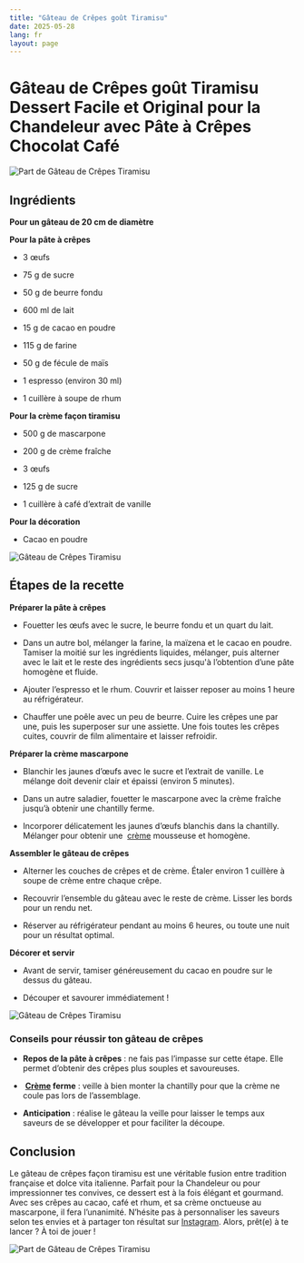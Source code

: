 ```yaml
---
title: "Gâteau de Crêpes goût Tiramisu"
date: 2025-05-28
lang: fr
layout: page
---
```


# Gâteau de Crêpes goût Tiramisu  Dessert Facile et Original pour la Chandeleur avec Pâte à Crêpes Chocolat Café

![Part de Gâteau de Crêpes Tiramisu](https://static.wixstatic.com/media/d2c4b4_00b33c6cc52b40328cf4dc113d7d30e8~mv2.jpg/v1/fill/w_700,h_934,al_c,q_85,usm_0.66_1.00_0.01,enc_avif,quality_auto/d2c4b4_00b33c6cc52b40328cf4dc113d7d30e8~mv2.jpg)

## Ingrédients

**Pour un gâteau de 20 cm de diamètre**

**Pour la pâte à crêpes**

-   3 œufs
    
-   75 g de sucre
    
-   50 g de beurre fondu
    
-   600 ml de lait
    
-   15 g de cacao en poudre
    
-   115 g de farine
    
-   50 g de fécule de maïs
    
-   1 espresso (environ 30 ml)
    
-   1 cuillère à soupe de rhum
    

**Pour la crème façon tiramisu**

-   500 g de mascarpone
    
-   200 g de crème fraîche
    
-   3 œufs
    
-   125 g de sucre
    
-   1 cuillère à café d’extrait de vanille
    

**Pour la décoration**

-   Cacao en poudre
    

![Gâteau de Crêpes Tiramisu](https://static.wixstatic.com/media/d2c4b4_f23268be063d4ce39bb34470a6af8588~mv2.jpg/v1/fill/w_700,h_934,al_c,q_85,usm_0.66_1.00_0.01,enc_avif,quality_auto/d2c4b4_f23268be063d4ce39bb34470a6af8588~mv2.jpg)

## Étapes de la recette

**Préparer la pâte à crêpes**

-   Fouetter les œufs avec le sucre, le beurre fondu et un quart du lait.
    
-   Dans un autre bol, mélanger la farine, la maïzena et le cacao en poudre. Tamiser la moitié sur les ingrédients liquides, mélanger, puis alterner avec le lait et le reste des ingrédients secs jusqu'à l’obtention d’une pâte homogène et fluide.
    
-   Ajouter l’espresso et le rhum. Couvrir et laisser reposer au moins 1 heure au réfrigérateur.
    
-   Chauffer une poêle avec un peu de beurre. Cuire les crêpes une par une, puis les superposer sur une assiette. Une fois toutes les crêpes cuites, couvrir de film alimentaire et laisser refroidir.
    

**Préparer la crème mascarpone**

-   Blanchir les jaunes d’œufs avec le sucre et l’extrait de vanille. Le mélange doit devenir clair et épaissi (environ 5 minutes).
    
-   Dans un autre saladier, fouetter le mascarpone avec la crème fraîche jusqu’à obtenir une chantilly ferme.
    
-   Incorporer délicatement les jaunes d’œufs blanchis dans la chantilly. Mélanger pour obtenir une  [crème](https://www.williamskitchenblog.com/post/gateau-de-crepes-tiramisu#) mousseuse et homogène.
    

**Assembler le gâteau de crêpes**

-   Alterner les couches de crêpes et de crème. Étaler environ 1 cuillère à soupe de crème entre chaque crêpe.
    
-   Recouvrir l’ensemble du gâteau avec le reste de crème. Lisser les bords pour un rendu net.
    
-   Réserver au réfrigérateur pendant au moins 6 heures, ou toute une nuit pour un résultat optimal.
    

**Décorer et servir**

-   Avant de servir, tamiser généreusement du cacao en poudre sur le dessus du gâteau.
    
-   Découper et savourer immédiatement !
    

![Gâteau de Crêpes Tiramisu](https://static.wixstatic.com/media/d2c4b4_4d742ed26afc4f518417d0ce8668c50f~mv2.jpg/v1/fill/w_700,h_934,al_c,q_85,usm_0.66_1.00_0.01,enc_avif,quality_auto/d2c4b4_4d742ed26afc4f518417d0ce8668c50f~mv2.jpg)

### Conseils pour réussir ton gâteau de crêpes

-   **Repos de la pâte à crêpes** : ne fais pas l’impasse sur cette étape. Elle permet d’obtenir des crêpes plus souples et savoureuses.
    
-    **[Crème](https://www.williamskitchenblog.com/post/gateau-de-crepes-tiramisu#) ferme** : veille à bien monter la chantilly pour que la crème ne coule pas lors de l’assemblage.
    
-   **Anticipation** : réalise le gâteau la veille pour laisser le temps aux saveurs de se développer et pour faciliter la découpe.
    

## Conclusion

Le gâteau de crêpes façon tiramisu est une véritable fusion entre tradition française et dolce vita italienne. Parfait pour la Chandeleur ou pour impressionner tes convives, ce dessert est à la fois élégant et gourmand. Avec ses crêpes au cacao, café et rhum, et sa crème onctueuse au mascarpone, il fera l’unanimité. N’hésite pas à personnaliser les saveurs selon tes envies et à partager ton résultat sur [Instagram](https://www.instagram.com/willyskitchen/). Alors, prêt(e) à te lancer ? À toi de jouer !

![Part de Gâteau de Crêpes Tiramisu](https://static.wixstatic.com/media/d2c4b4_00b33c6cc52b40328cf4dc113d7d30e8~mv2.jpg/v1/fill/w_700,h_934,al_c,q_85,usm_0.66_1.00_0.01,enc_avif,quality_auto/d2c4b4_00b33c6cc52b40328cf4dc113d7d30e8~mv2.jpg)
